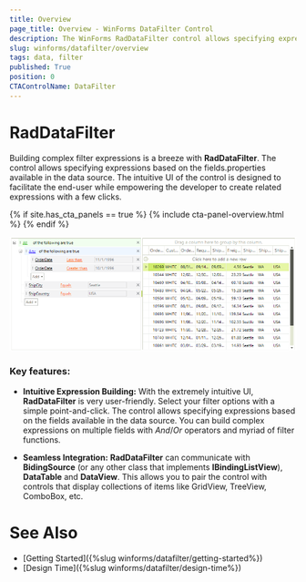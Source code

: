 ```yaml
---
title: Overview
page_title: Overview - WinForms DataFilter Control
description: The WinForms RadDataFilter control allows specifying expressions based on the fields/properties available in the data source.
slug: winforms/datafilter/overview
tags: data, filter
published: True
position: 0
CTAControlName: DataFilter
---
```


# RadDataFilter

Building complex filter expressions is a breeze with __RadDataFilter__. The control allows specifying expressions based on the fields.properties available in the data source. The intuitive UI of the control is designed to facilitate the end-user while empowering the developer to create related expressions with a few clicks.

{% if site.has_cta_panels == true %}
{% include cta-panel-overview.html %}
{% endif %}

![data-filter-overview 001](images/data-filter-overview001.png)

### Key features:

* __Intuitive Expression Building:__  With the extremely intuitive UI, **RadDataFilter** is very user-friendly. Select your filter options with a simple point-and-click. The control allows specifying expressions based on the  fields available in the data source. You can build complex expressions on multiple fields with *And*/*Or* operators and myriad of filter functions.

* __Seamless Integration:__ **RadDataFilter** can communicate with __BidingSource__ (or any other class that implements **IBindingListView**), __DataTable__ and __DataView__. This allows you to pair the control with controls that display collections of items like GridView, TreeView, ComboBox, etc. 

# See Also

* [Getting Started]({%slug winforms/datafilter/getting-started%})
* [Design Time]({%slug winforms/datafilter/design-time%})